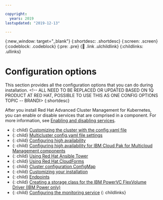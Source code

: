 ```yaml
---

copyright:
  years: 2019
lastupdated: "2019-12-13"

---
```


{:new_window: target="_blank"}
{:shortdesc: .shortdesc}
{:screen: .screen}
{:codeblock: .codeblock}
{:pre: .pre}
{:child: .link .ulchildlink}
{:childlinks: .ullinks}

# Configuration options

This section provides all the configuration options that you can do during installation. <!-- ALL NEED TO BE REPLACED OR UPDATED BASED ON 1Q PRODUCT AT RED HAT, POSSIBLE TO USE THIS AS ONE CONFIG OPTIONS TOPIC -- BRANDI>
{:shortdesc}

After you install Red Hat Advanced Cluster Management for Kubernetes, you can enable or disable services that are comprised in a component. For more information, see [Enabling and disabling services](disable_and_enable_services.md).

- {: child} [Customizing the cluster with the config.yaml file](../installer/3.2.2/config_yaml.md)
- {: child} [Multicluster config.yaml file settings](config_mcm.md)
- {: child} [Configuring high availability](../mcm/installing/mcm_ha.md)
- {: child} [Configuring high availability for IBM Cloud Pak for Multicloud Management components](../mcm/installing/mcm_ha_comp.md)
- {: child} [Using Red Hat Ansible Tower](ansible_tower.md)
- {: child} [Using Red Hat CloudForms](cloudforms.md)
- {: child} [Cluster configuration ConfigMap](../installer/3.2.2/configmap_cluster.md)
- {: child} [Customizing your installation](../installer/3.2.2/custom_install.md)
- {: child} [Endpoints](../installer/3.2.2/cluster_endpoints.md)
- {: child} [Creating a storage class for the IBM PowerVC FlexVolume Driver (IBM Power only)](../mcm/manage_cluster/create_fvd_vol.md)
- {: child} [Configuring the monitoring service](../monitoring/1.7.0/monitoring.md)
{: childlinks}
